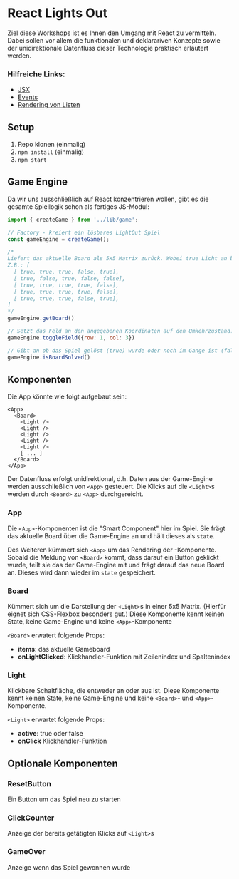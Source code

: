 # React Lights Out

Ziel diese Workshops ist es Ihnen den Umgang mit React zu vermitteln. Dabei sollen vor allem die funktionalen und deklarariven Konzepte sowie der unidirektionale Datenfluss dieser Technologie praktisch erläutert werden.

### Hilfreiche Links:
- [JSX](https://facebook.github.io/react/docs/introducing-jsx.html)
- [Events](https://facebook.github.io/react/docs/handling-events.html)
- [Rendering von Listen](https://facebook.github.io/react/docs/lists-and-keys.html)

## Setup
1. Repo klonen (einmalig)
1. `npm install` (einmalig)
1. `npm start`

## Game Engine
Da wir uns ausschließlich auf React konzentrieren wollen, gibt es die gesamte Spiellogik schon als fertiges JS-Modul:

```javascript
import { createGame } from '../lib/game'; 

// Factory - kreiert ein lösbares LightOut Spiel
const gameEngine = createGame();

/* 
Liefert das aktuelle Board als 5x5 Matrix zurück. Wobei true Licht an bedeutet.
Z.B.: [
  [ true, true, true, false, true],
  [ true, false, true, false, false],
  [ true, true, true, true, false],
  [ true, true, true, true, false],
  [ true, true, true, false, true],
] 
*/
gameEngine.getBoard()

// Setzt das Feld an den angegebenen Koordinaten auf den Umkehrzustand. Liefert nichts zurück. Das neue Board muss abermals über getBoard() angefragt werden.
gameEngine.toggleField({row: 1, col: 3})

// Gibt an ob das Spiel gelöst (true) wurde oder noch im Gange ist (false). Liefert true oder false zurück
gameEngine.isBoardSolved()
```

## Komponenten
Die App könnte wie folgt aufgebaut sein:

```markup
<App>
  <Board>
    <Light />
    <Light />
    <Light />
    <Light />
    <Light />
    [ ... ]
  </Board>
</App>
```

Der Datenfluss erfolgt unidirektional, d.h. Daten aus der Game-Engine werden ausschließlich von `<App>` gesteuert. Die Klicks auf die `<Light>`s werden durch `<Board>` zu `<App>` durchgereicht.

### App
Die `<App>`-Komponenten ist die "Smart Component" hier im Spiel. Sie frägt das aktuelle Board über die Game-Engine an und hält dieses als `state`.

Des Weiteren kümmert sich `<App>` um das Rendering der <Board>-Komponente. Sobald die Meldung von `<Board>` kommt, dass darauf ein Button geklickt wurde, teilt sie das der Game-Engine mit und frägt darauf das neue Board an. Dieses wird dann wieder im `state` gespeichert.

### Board
Kümmert sich um die Darstellung der `<Light>`s in einer 5x5 Matrix. (Hierfür eignet sich CSS-Flexbox besonders gut.) Diese Komponente kennt keinen State, keine Game-Engine und keine `<App>`-Komponente

`<Board>` erwatert folgende Props:
- **items**: das aktuelle Gameboard
- **onLightClicked**: Klickhandler-Funktion mit Zeilenindex und Spaltenindex

### Light
Klickbare Schaltfläche, die entweder an oder aus ist. Diese Komponente kennt keinen State, keine Game-Engine und keine `<Board>`- und `<App>`-Komponente.

`<Light>` erwartet folgende Props:
- **active**: true oder false
- **onClick** Klickhandler-Funktion

## Optionale Komponenten

### ResetButton
Ein Button um das Spiel neu zu starten

### ClickCounter
Anzeige der bereits getätigten Klicks auf `<Light>`s

### GameOver
Anzeige wenn das Spiel gewonnen wurde